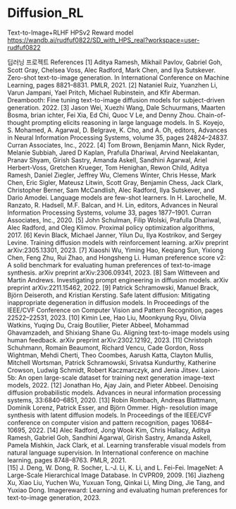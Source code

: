 # Diffusion_RL
Text-to-Image+RLHF
HPSv2 Reward model
https://wandb.ai/rudfuf0822/SD_with_HPS_real?workspace=user-rudfuf0822

딥러닝 프로젝트
References
[1]	Aditya Ramesh, Mikhail Pavlov, Gabriel Goh, Scott Gray, Chelsea Voss, Alec Radford, Mark Chen, and Ilya Sutskever. Zero-shot text-to-image generation. In International Conference on Machine Learning, pages 8821–8831. PMLR, 2021.
[2]	Nataniel Ruiz, Yuanzhen Li, Varun Jampani, Yael Pritch, Michael Rubinstein, and Kfir Aberman. Dreambooth: Fine tuning text-to-image diffusion models for subject-driven generation. 2022.
[3]	Jason Wei, Xuezhi Wang, Dale Schuurmans, Maarten Bosma, brian ichter, Fei Xia, Ed Chi, Quoc V Le, and Denny Zhou. Chain-of-thought prompting elicits reasoning in large language models. In S. Koyejo, S. Mohamed, A. Agarwal, D. Belgrave, K. Cho, and A. Oh, editors, Advances in Neural Information Processing Systems, volume 35, pages 24824–24837. Curran Associates, Inc., 2022.
[4]	Tom Brown, Benjamin Mann, Nick Ryder, Melanie Subbiah, Jared D Kaplan, Prafulla Dhariwal, Arvind Neelakantan, Pranav Shyam, Girish Sastry, Amanda Askell, Sandhini Agarwal, Ariel Herbert-Voss, Gretchen Krueger, Tom Henighan, Rewon Child, Aditya Ramesh, Daniel Ziegler, Jeffrey Wu, Clemens Winter, Chris Hesse, Mark Chen, Eric Sigler, Mateusz Litwin, Scott Gray, Benjamin Chess, Jack Clark, Christopher Berner, Sam McCandlish, Alec Radford, Ilya Sutskever, and Dario Amodei. Language models are few-shot learners. In H. Larochelle,
M. Ranzato, R. Hadsell, M.F. Balcan, and H. Lin, editors, Advances in Neural Information Processing Systems, volume 33, pages 1877–1901. Curran Associates, Inc., 2020.
[5]	John Schulman, Filip Wolski, Prafulla Dhariwal, Alec Radford, and Oleg Klimov. Proximal policy optimization algorithms, 2017.
[6]	Kevin Black, Michael Janner, Yilun Du, Ilya Kostrikov, and Sergey Levine. Training diffusion models with reinforcement learning. arXiv preprint arXiv:2305.13301, 2023.
[7]	Xiaoshi Wu, Yiming Hao, Keqiang Sun, Yixiong Chen, Feng Zhu, Rui Zhao, and Hongsheng Li. Human preference score v2: A solid benchmark for evaluating human preferences of text-to-image synthesis. arXiv preprint arXiv:2306.09341, 2023.
[8]	Sam Witteveen and Martin Andrews. Investigating prompt engineering in diffusion models.
arXiv preprint arXiv:2211.15462, 2022.
[9]	Patrick Schramowski, Manuel Brack, Björn Deiseroth, and Kristian Kersting. Safe latent diffusion: Mitigating inappropriate degeneration in diffusion models. In Proceedings of the IEEE/CVF Conference on Computer Vision and Pattern Recognition, pages 22522–22531, 2023.
[10]	Kimin Lee, Hao Liu, Moonkyung Ryu, Olivia Watkins, Yuqing Du, Craig Boutilier, Pieter Abbeel, Mohammad Ghavamzadeh, and Shixiang Shane Gu. Aligning text-to-image models using human feedback. arXiv preprint arXiv:2302.12192, 2023.
[11]	Christoph Schuhmann, Romain Beaumont, Richard Vencu, Cade Gordon, Ross Wightman, Mehdi Cherti, Theo Coombes, Aarush Katta, Clayton Mullis, Mitchell Wortsman, Patrick Schramowski, Srivatsa Kundurthy, Katherine Crowson, Ludwig Schmidt, Robert Kaczmarczyk, and Jenia Jitsev. Laion-5b: An open large-scale dataset for training next generation image-text models, 2022.
[12]	Jonathan Ho, Ajay Jain, and Pieter Abbeel. Denoising diffusion probabilistic models. Advances in neural information processing systems, 33:6840–6851, 2020.
[13]	Robin Rombach, Andreas Blattmann, Dominik Lorenz, Patrick Esser, and Björn Ommer. High- resolution image synthesis with latent diffusion models. In Proceedings of the IEEE/CVF conference on computer vision and pattern recognition, pages 10684–10695, 2022.
[14]	Alec Radford, Jong Wook Kim, Chris Hallacy, Aditya Ramesh, Gabriel Goh, Sandhini Agarwal, Girish Sastry, Amanda Askell, Pamela Mishkin, Jack Clark, et al. Learning transferable visual models from natural language supervision. In International conference on machine learning, pages 8748–8763. PMLR, 2021.  
[15]	J. Deng, W. Dong, R. Socher, L.-J. Li, K. Li, and L. Fei-Fei. ImageNet: A Large-Scale Hierarchical Image Database. In CVPR09, 2009.
[16]	Jiazheng Xu, Xiao Liu, Yuchen Wu, Yuxuan Tong, Qinkai Li, Ming Ding, Jie Tang, and Yuxiao Dong. Imagereward: Learning and evaluating human preferences for text-to-image generation, 2023.
